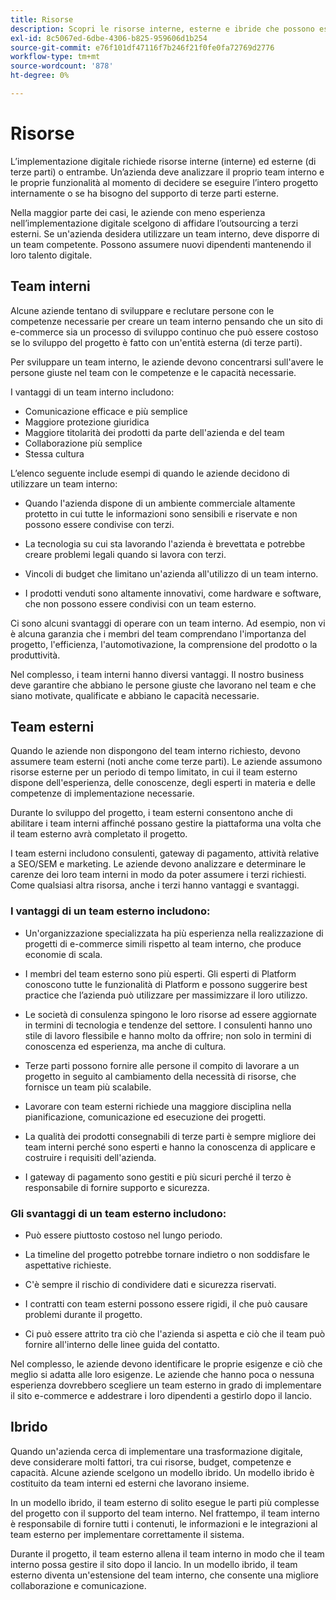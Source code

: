 ```yaml
---
title: Risorse
description: Scopri le risorse interne, esterne e ibride che possono esserti utili per supportare i team di e-commerce.
exl-id: 8c5067ed-6dbe-4306-b825-959606d1b254
source-git-commit: e76f101df47116f7b246f21f0fe0fa72769d2776
workflow-type: tm+mt
source-wordcount: '878'
ht-degree: 0%

---
```


# Risorse

L’implementazione digitale richiede risorse interne (interne) ed esterne (di terze parti) o entrambe. Un’azienda deve analizzare il proprio team interno e le proprie funzionalità al momento di decidere se eseguire l’intero progetto internamente o se ha bisogno del supporto di terze parti esterne.

Nella maggior parte dei casi, le aziende con meno esperienza nell’implementazione digitale scelgono di affidare l’outsourcing a terzi esterni. Se un&#39;azienda desidera utilizzare un team interno, deve disporre di un team competente. Possono assumere nuovi dipendenti mantenendo il loro talento digitale.

## Team interni

Alcune aziende tentano di sviluppare e reclutare persone con le competenze necessarie per creare un team interno pensando che un sito di e-commerce sia un processo di sviluppo continuo che può essere costoso se lo sviluppo del progetto è fatto con un&#39;entità esterna (di terze parti).

Per sviluppare un team interno, le aziende devono concentrarsi sull&#39;avere le persone giuste nel team con le competenze e le capacità necessarie.

I vantaggi di un team interno includono:

- Comunicazione efficace e più semplice
- Maggiore protezione giuridica
- Maggiore titolarità dei prodotti da parte dell&#39;azienda e del team
- Collaborazione più semplice
- Stessa cultura

L’elenco seguente include esempi di quando le aziende decidono di utilizzare un team interno:

- Quando l&#39;azienda dispone di un ambiente commerciale altamente protetto in cui tutte le informazioni sono sensibili e riservate e non possono essere condivise con terzi.

- La tecnologia su cui sta lavorando l&#39;azienda è brevettata e potrebbe creare problemi legali quando si lavora con terzi.

- Vincoli di budget che limitano un&#39;azienda all&#39;utilizzo di un team interno.

- I prodotti venduti sono altamente innovativi, come hardware e software, che non possono essere condivisi con un team esterno.

Ci sono alcuni svantaggi di operare con un team interno. Ad esempio, non vi è alcuna garanzia che i membri del team comprendano l&#39;importanza del progetto, l&#39;efficienza, l&#39;automotivazione, la comprensione del prodotto o la produttività.

Nel complesso, i team interni hanno diversi vantaggi. Il nostro business deve garantire che abbiano le persone giuste che lavorano nel team e che siano motivate, qualificate e abbiano le capacità necessarie.

## Team esterni

Quando le aziende non dispongono del team interno richiesto, devono assumere team esterni (noti anche come terze parti). Le aziende assumono risorse esterne per un periodo di tempo limitato, in cui il team esterno dispone dell&#39;esperienza, delle conoscenze, degli esperti in materia e delle competenze di implementazione necessarie.

Durante lo sviluppo del progetto, i team esterni consentono anche di abilitare i team interni affinché possano gestire la piattaforma una volta che il team esterno avrà completato il progetto.

I team esterni includono consulenti, gateway di pagamento, attività relative a SEO/SEM e marketing. Le aziende devono analizzare e determinare le carenze dei loro team interni in modo da poter assumere i terzi richiesti. Come qualsiasi altra risorsa, anche i terzi hanno vantaggi e svantaggi.

### I vantaggi di un team esterno includono:

- Un&#39;organizzazione specializzata ha più esperienza nella realizzazione di progetti di e-commerce simili rispetto al team interno, che produce economie di scala.

- I membri del team esterno sono più esperti. Gli esperti di Platform conoscono tutte le funzionalità di Platform e possono suggerire best practice che l’azienda può utilizzare per massimizzare il loro utilizzo.

- Le società di consulenza spingono le loro risorse ad essere aggiornate in termini di tecnologia e tendenze del settore. I consulenti hanno uno stile di lavoro flessibile e hanno molto da offrire; non solo in termini di conoscenza ed esperienza, ma anche di cultura.

- Terze parti possono fornire alle persone il compito di lavorare a un progetto in seguito al cambiamento della necessità di risorse, che fornisce un team più scalabile.

- Lavorare con team esterni richiede una maggiore disciplina nella pianificazione, comunicazione ed esecuzione dei progetti.

- La qualità dei prodotti consegnabili di terze parti è sempre migliore dei team interni perché sono esperti e hanno la conoscenza di applicare e costruire i requisiti dell&#39;azienda.

- I gateway di pagamento sono gestiti e più sicuri perché il terzo è responsabile di fornire supporto e sicurezza.

### Gli svantaggi di un team esterno includono:

- Può essere piuttosto costoso nel lungo periodo.

- La timeline del progetto potrebbe tornare indietro o non soddisfare le aspettative richieste.

- C&#39;è sempre il rischio di condividere dati e sicurezza riservati.

- I contratti con team esterni possono essere rigidi, il che può causare problemi durante il progetto.

- Ci può essere attrito tra ciò che l&#39;azienda si aspetta e ciò che il team può fornire all&#39;interno delle linee guida del contatto.

Nel complesso, le aziende devono identificare le proprie esigenze e ciò che meglio si adatta alle loro esigenze. Le aziende che hanno poca o nessuna esperienza dovrebbero scegliere un team esterno in grado di implementare il sito e-commerce e addestrare i loro dipendenti a gestirlo dopo il lancio.

## Ibrido

Quando un&#39;azienda cerca di implementare una trasformazione digitale, deve considerare molti fattori, tra cui risorse, budget, competenze e capacità. Alcune aziende scelgono un modello ibrido. Un modello ibrido è costituito da team interni ed esterni che lavorano insieme.

In un modello ibrido, il team esterno di solito esegue le parti più complesse del progetto con il supporto del team interno. Nel frattempo, il team interno è responsabile di fornire tutti i contenuti, le informazioni e le integrazioni al team esterno per implementare correttamente il sistema.

Durante il progetto, il team esterno allena il team interno in modo che il team interno possa gestire il sito dopo il lancio. In un modello ibrido, il team esterno diventa un&#39;estensione del team interno, che consente una migliore collaborazione e comunicazione.
